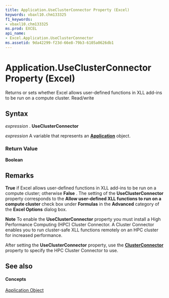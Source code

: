 ```yaml
---
title: Application.UseClusterConnector Property (Excel)
keywords: vbaxl10.chm133325
f1_keywords:
- vbaxl10.chm133325
ms.prod: EXCEL
api_name:
- Excel.Application.UseClusterConnector
ms.assetid: 9da42299-f23d-66e8-79b3-6105a0626db1
---
```



# Application.UseClusterConnector Property (Excel)

Returns or sets whether Excel allows user-defined functions in XLL add-ins to be run on a compute cluster. Read/write


## Syntax

 _expression_ . **UseClusterConnector**

 _expression_ A variable that represents an **[Application](application-object-excel.md)** object.


### Return Value

 **Boolean**


## Remarks

 **True** if Excel allows user-defined functions in XLL add-ins to be run on a compute cluster; otherwise **False** . The setting of the **UseClusterConnector** property corresponds to the **Allow user-defined XLL functions to run on a compute cluster** check box under **Formulas** in the **Advanced** category of the **Excel Options** dialog box.




 **Note**  To enable the  **UseClusterConnector** property you must install a High Performance Computing (HPC) Cluster Connector. A Cluster Connector enables you to run cluster-safe XLL functions remotely on an HPC cluster for increased performance.

After setting the  **UseClusterConnector** property, use the **[ClusterConnector](application-clusterconnector-property-excel.md)** property to specify the HPC Cluster Connector to use.


## See also


#### Concepts


[Application Object](application-object-excel.md)

